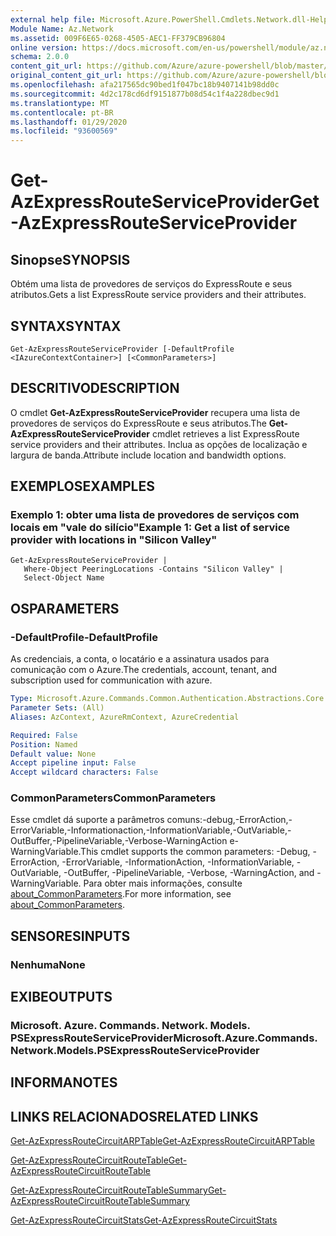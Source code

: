```yaml
---
external help file: Microsoft.Azure.PowerShell.Cmdlets.Network.dll-Help.xml
Module Name: Az.Network
ms.assetid: 009F6E65-0268-4505-AEC1-FF379CB96804
online version: https://docs.microsoft.com/en-us/powershell/module/az.network/get-azexpressrouteserviceprovider
schema: 2.0.0
content_git_url: https://github.com/Azure/azure-powershell/blob/master/src/Network/Network/help/Get-AzExpressRouteServiceProvider.md
original_content_git_url: https://github.com/Azure/azure-powershell/blob/master/src/Network/Network/help/Get-AzExpressRouteServiceProvider.md
ms.openlocfilehash: afa217565dc90bed1f047bc18b9407141b98dd0c
ms.sourcegitcommit: 4d2c178cd6df9151877b08d54c1f4a228dbec9d1
ms.translationtype: MT
ms.contentlocale: pt-BR
ms.lasthandoff: 01/29/2020
ms.locfileid: "93600569"
---
```

# <span data-ttu-id="a0d0c-101">Get-AzExpressRouteServiceProvider</span><span class="sxs-lookup"><span data-stu-id="a0d0c-101">Get-AzExpressRouteServiceProvider</span></span>

## <span data-ttu-id="a0d0c-102">Sinopse</span><span class="sxs-lookup"><span data-stu-id="a0d0c-102">SYNOPSIS</span></span>
<span data-ttu-id="a0d0c-103">Obtém uma lista de provedores de serviços do ExpressRoute e seus atributos.</span><span class="sxs-lookup"><span data-stu-id="a0d0c-103">Gets a list ExpressRoute service providers and their attributes.</span></span>

## <span data-ttu-id="a0d0c-104">SYNTAX</span><span class="sxs-lookup"><span data-stu-id="a0d0c-104">SYNTAX</span></span>

```
Get-AzExpressRouteServiceProvider [-DefaultProfile <IAzureContextContainer>] [<CommonParameters>]
```

## <span data-ttu-id="a0d0c-105">DESCRITIVO</span><span class="sxs-lookup"><span data-stu-id="a0d0c-105">DESCRIPTION</span></span>
<span data-ttu-id="a0d0c-106">O cmdlet **Get-AzExpressRouteServiceProvider** recupera uma lista de provedores de serviços do ExpressRoute e seus atributos.</span><span class="sxs-lookup"><span data-stu-id="a0d0c-106">The **Get-AzExpressRouteServiceProvider** cmdlet retrieves a list ExpressRoute service providers and their attributes.</span></span> <span data-ttu-id="a0d0c-107">Inclua as opções de localização e largura de banda.</span><span class="sxs-lookup"><span data-stu-id="a0d0c-107">Attribute include location and bandwidth options.</span></span>

## <span data-ttu-id="a0d0c-108">EXEMPLOS</span><span class="sxs-lookup"><span data-stu-id="a0d0c-108">EXAMPLES</span></span>

### <span data-ttu-id="a0d0c-109">Exemplo 1: obter uma lista de provedores de serviços com locais em "vale do silício"</span><span class="sxs-lookup"><span data-stu-id="a0d0c-109">Example 1: Get a list of service provider with locations in "Silicon Valley"</span></span>
```
Get-AzExpressRouteServiceProvider |
   Where-Object PeeringLocations -Contains "Silicon Valley" |
   Select-Object Name
```

## <span data-ttu-id="a0d0c-110">OS</span><span class="sxs-lookup"><span data-stu-id="a0d0c-110">PARAMETERS</span></span>

### <span data-ttu-id="a0d0c-111">-DefaultProfile</span><span class="sxs-lookup"><span data-stu-id="a0d0c-111">-DefaultProfile</span></span>
<span data-ttu-id="a0d0c-112">As credenciais, a conta, o locatário e a assinatura usados para comunicação com o Azure.</span><span class="sxs-lookup"><span data-stu-id="a0d0c-112">The credentials, account, tenant, and subscription used for communication with azure.</span></span>

```yaml
Type: Microsoft.Azure.Commands.Common.Authentication.Abstractions.Core.IAzureContextContainer
Parameter Sets: (All)
Aliases: AzContext, AzureRmContext, AzureCredential

Required: False
Position: Named
Default value: None
Accept pipeline input: False
Accept wildcard characters: False
```

### <span data-ttu-id="a0d0c-113">CommonParameters</span><span class="sxs-lookup"><span data-stu-id="a0d0c-113">CommonParameters</span></span>
<span data-ttu-id="a0d0c-114">Esse cmdlet dá suporte a parâmetros comuns:-debug,-ErrorAction,-ErrorVariable,-Informationaction,-InformationVariable,-OutVariable,-OutBuffer,-PipelineVariable,-Verbose-WarningAction e-WarningVariable.</span><span class="sxs-lookup"><span data-stu-id="a0d0c-114">This cmdlet supports the common parameters: -Debug, -ErrorAction, -ErrorVariable, -InformationAction, -InformationVariable, -OutVariable, -OutBuffer, -PipelineVariable, -Verbose, -WarningAction, and -WarningVariable.</span></span> <span data-ttu-id="a0d0c-115">Para obter mais informações, consulte [about_CommonParameters](https://go.microsoft.com/fwlink/?LinkID=113216).</span><span class="sxs-lookup"><span data-stu-id="a0d0c-115">For more information, see [about_CommonParameters](https://go.microsoft.com/fwlink/?LinkID=113216).</span></span>

## <span data-ttu-id="a0d0c-116">SENSORES</span><span class="sxs-lookup"><span data-stu-id="a0d0c-116">INPUTS</span></span>

### <span data-ttu-id="a0d0c-117">Nenhuma</span><span class="sxs-lookup"><span data-stu-id="a0d0c-117">None</span></span>

## <span data-ttu-id="a0d0c-118">EXIBE</span><span class="sxs-lookup"><span data-stu-id="a0d0c-118">OUTPUTS</span></span>

### <span data-ttu-id="a0d0c-119">Microsoft. Azure. Commands. Network. Models. PSExpressRouteServiceProvider</span><span class="sxs-lookup"><span data-stu-id="a0d0c-119">Microsoft.Azure.Commands.Network.Models.PSExpressRouteServiceProvider</span></span>

## <span data-ttu-id="a0d0c-120">INFORMA</span><span class="sxs-lookup"><span data-stu-id="a0d0c-120">NOTES</span></span>

## <span data-ttu-id="a0d0c-121">LINKS RELACIONADOS</span><span class="sxs-lookup"><span data-stu-id="a0d0c-121">RELATED LINKS</span></span>

[<span data-ttu-id="a0d0c-122">Get-AzExpressRouteCircuitARPTable</span><span class="sxs-lookup"><span data-stu-id="a0d0c-122">Get-AzExpressRouteCircuitARPTable</span></span>](Get-AzExpressRouteCircuitARPTable.md)

[<span data-ttu-id="a0d0c-123">Get-AzExpressRouteCircuitRouteTable</span><span class="sxs-lookup"><span data-stu-id="a0d0c-123">Get-AzExpressRouteCircuitRouteTable</span></span>](Get-AzExpressRouteCircuitRouteTable.md)

[<span data-ttu-id="a0d0c-124">Get-AzExpressRouteCircuitRouteTableSummary</span><span class="sxs-lookup"><span data-stu-id="a0d0c-124">Get-AzExpressRouteCircuitRouteTableSummary</span></span>](Get-AzExpressRouteCircuitRouteTableSummary.md)

[<span data-ttu-id="a0d0c-125">Get-AzExpressRouteCircuitStats</span><span class="sxs-lookup"><span data-stu-id="a0d0c-125">Get-AzExpressRouteCircuitStats</span></span>](Get-AzExpressRouteCircuitStats.md)
